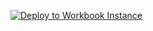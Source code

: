 
[![Deploy to Workbook Instance](https://aka.ms/deploytoazurebutton)](https://portal.azure.com/#create/Microsoft.Template/uri/https%3A%2F%2Fraw.githubusercontent.com%2FCliveW-MSFT%2FKQLpublic%2Fmaster%2FKQL%2FWorkbooks%2FWorkspaceUsage%2FWorkspace%20Usage%20Report%20v1.4.6.json)
